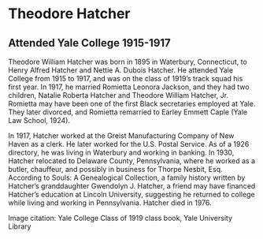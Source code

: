 # Theodore Hatcher
## Attended Yale College 1915-1917
Theodore William Hatcher was born in 1895 in Waterbury, Connecticut, to Henry Alfred Hatcher and Nettie A. Dubois Hatcher. He attended Yale College from 1915 to 1917, and was on the class of 1919’s track squad his first year. In 1917, he married Romietta Leonora Jackson, and they had two children, Natalie Roberta Hatcher and Theodore William Hatcher, Jr. Romietta may have been one of the first Black secretaries employed at Yale. They later divorced, and Romietta remarried to Earley Emmett Caple (Yale Law School, 1924).

In 1917, Hatcher worked at the Greist Manufacturing Company of New Haven as a clerk. He later worked for the U.S. Postal Service. As of a 1926 directory, he was living in Waterbury and working in banking. In 1930, Hatcher relocated to Delaware County, Pennsylvania, where he worked as a butler, chauffeur, and possibly in business for Thorpe Nesbit, Esq. According to Souls: A Genealogical Collection, a family history written by Hatcher’s granddaughter Gwendolyn J. Hatcher, a friend may have financed Hatcher’s education at Lincoln University, suggesting he returned to college while living and working in Pennsylvania. Hatcher died in 1976.

Image citation: Yale College Class of 1919 class book, Yale University Library
